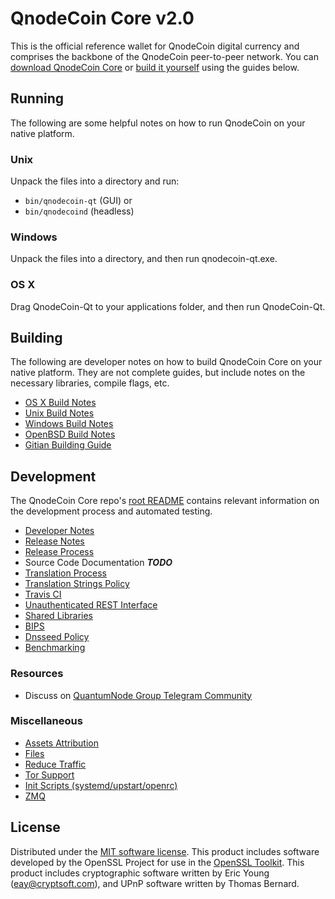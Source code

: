 QnodeCoin Core v2.0
=====================

This is the official reference wallet for QnodeCoin digital currency and comprises the backbone of the QnodeCoin peer-to-peer network. You can [download QnodeCoin Core](https://qngnode.cc/#wallets/) or [build it yourself](#building) using the guides below.

Running
---------------------
The following are some helpful notes on how to run QnodeCoin on your native platform.

### Unix

Unpack the files into a directory and run:

- `bin/qnodecoin-qt` (GUI) or
- `bin/qnodecoind` (headless)

### Windows

Unpack the files into a directory, and then run qnodecoin-qt.exe.

### OS X

Drag QnodeCoin-Qt to your applications folder, and then run QnodeCoin-Qt.


Building
---------------------
The following are developer notes on how to build QnodeCoin Core on your native platform. They are not complete guides, but include notes on the necessary libraries, compile flags, etc.

- [OS X Build Notes](build-osx.md)
- [Unix Build Notes](build-unix.md)
- [Windows Build Notes](build-windows.md)
- [OpenBSD Build Notes](build-openbsd.md)
- [Gitian Building Guide](gitian-building.md)

Development
---------------------
The QnodeCoin Core repo's [root README](/README.md) contains relevant information on the development process and automated testing.

- [Developer Notes](developer-notes.md)
- [Release Notes](release-notes.md)
- [Release Process](release-process.md)
- Source Code Documentation ***TODO***
- [Translation Process](translation_process.md)
- [Translation Strings Policy](translation_strings_policy.md)
- [Travis CI](travis-ci.md)
- [Unauthenticated REST Interface](REST-interface.md)
- [Shared Libraries](shared-libraries.md)
- [BIPS](bips.md)
- [Dnsseed Policy](dnsseed-policy.md)
- [Benchmarking](benchmarking.md)

### Resources
* Discuss on [QuantumNode Group Telegram Community](https://t.me/qngnodes)

### Miscellaneous
- [Assets Attribution](assets-attribution.md)
- [Files](files.md)
- [Reduce Traffic](reduce-traffic.md)
- [Tor Support](tor.md)
- [Init Scripts (systemd/upstart/openrc)](init.md)
- [ZMQ](zmq.md)

License
---------------------
Distributed under the [MIT software license](/COPYING).
This product includes software developed by the OpenSSL Project for use in the [OpenSSL Toolkit](https://www.openssl.org/). This product includes
cryptographic software written by Eric Young ([eay@cryptsoft.com](mailto:eay@cryptsoft.com)), and UPnP software written by Thomas Bernard.
